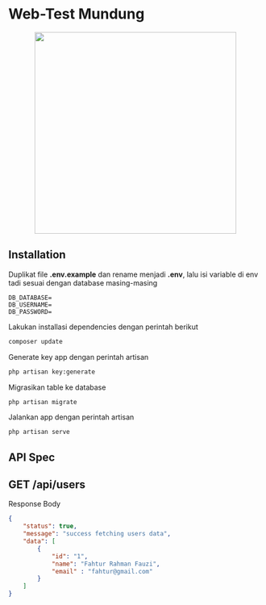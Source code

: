 # Web-Test Mundung
<p align="center"><a href="https://laravel.com" target="_blank"><img src="https://raw.githubusercontent.com/laravel/art/master/logo-lockup/5%20SVG/2%20CMYK/1%20Full%20Color/laravel-logolockup-cmyk-red.svg" width="400"></a></p>

## Installation

Duplikat file **.env.example** dan rename menjadi **.env**, lalu isi variable di env tadi sesuai dengan database masing-masing

```dotenv
DB_DATABASE=
DB_USERNAME=
DB_PASSWORD=
```

Lakukan installasi dependencies dengan perintah berikut

```bash
composer update
```

Generate key app dengan perintah artisan

```bash
php artisan key:generate
```

Migrasikan table ke database 

```bash
php artisan migrate
```

Jalankan app dengan perintah artisan

```bash
php artisan serve
```

## API Spec

## GET /api/users
Response Body
```json
{
    "status": true,
    "message": "success fetching users data",
    "data": [
        {
            "id": "1",
            "name": "Fahtur Rahman Fauzi",
            "email" : "fahtur@gmail.com"
        }
    ]
}
```